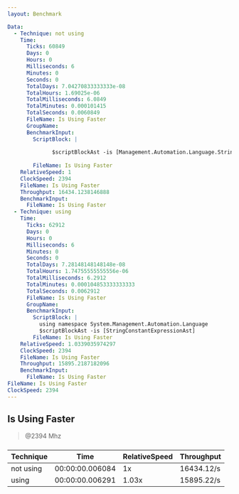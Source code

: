 ```yaml
---
layout: Benchmark

Data: 
  - Technique: not using
    Time: 
      Ticks: 60849
      Days: 0
      Hours: 0
      Milliseconds: 6
      Minutes: 0
      Seconds: 0
      TotalDays: 7.04270833333333e-08
      TotalHours: 1.69025e-06
      TotalMilliseconds: 6.0849
      TotalMinutes: 0.000101415
      TotalSeconds: 0.0060849
      FileName: Is Using Faster
      GroupName: 
      BenchmarkInput: 
        ScriptBlock: |
          
              $scriptBlockAst -is [Management.Automation.Language.StringConstantExpressionAst]
          
        FileName: Is Using Faster
    RelativeSpeed: 1
    ClockSpeed: 2394
    FileName: Is Using Faster
    Throughput: 16434.1238146888
    BenchmarkInput: 
      FileName: Is Using Faster
  - Technique: using
    Time: 
      Ticks: 62912
      Days: 0
      Hours: 0
      Milliseconds: 6
      Minutes: 0
      Seconds: 0
      TotalDays: 7.28148148148148e-08
      TotalHours: 1.74755555555556e-06
      TotalMilliseconds: 6.2912
      TotalMinutes: 0.000104853333333333
      TotalSeconds: 0.0062912
      FileName: Is Using Faster
      GroupName: 
      BenchmarkInput: 
        ScriptBlock: |
          using namespace System.Management.Automation.Language
          $scriptBlockAst -is [StringConstantExpressionAst]
        FileName: Is Using Faster
    RelativeSpeed: 1.0339035974297
    ClockSpeed: 2394
    FileName: Is Using Faster
    Throughput: 15895.2187182096
    BenchmarkInput: 
      FileName: Is Using Faster
FileName: Is Using Faster
ClockSpeed: 2394
---
```

Is Using Faster
---------------
> @2394 Mhz


### 


|Technique|Time           |RelativeSpeed|Throughput|
|---------|---------------|-------------|----------|
|not using|00:00:00.006084|1x           |16434.12/s|
|using    |00:00:00.006291|1.03x        |15895.22/s|
